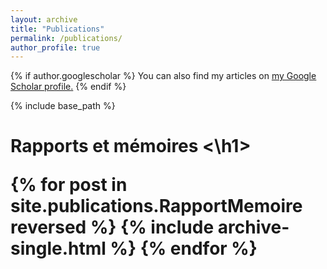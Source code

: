 ```yaml
---
layout: archive
title: "Publications"
permalink: /publications/
author_profile: true
---
```


{% if author.googlescholar %}
  You can also find my articles on <u><a href="{{author.googlescholar}}">my Google Scholar profile</a>.</u>
{% endif %}

{% include base_path %}

<h1> Rapports et mémoires <\h1>

{% for post in site.publications.RapportMemoire reversed %}
  {% include archive-single.html %}
{% endfor %}


